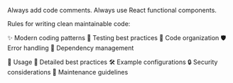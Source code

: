 Always add code comments.
Always use React functional components.


Rules for writing clean maintainable code:

✨ Modern coding patterns
🧪 Testing best practices
📁 Code organization
🛡️ Error handling
🔌 Dependency management


🚀 Usage
📖 Detailed best practices
🛠️ Example configurations
🔒 Security considerations
🔧 Maintenance guidelines